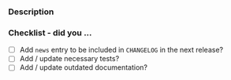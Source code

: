 <!-- Hello! Thanks for submitting a PR! To help make things go a bit more
     smoothly we would appreciate it if you follow this template. -->

### Description

<!-- Good things to put here include:
       - reasons for the change (please link any relevant issues!),
       - any noteworthy (or hacky) choices to be aware of,
       - or what the problem resolved here looked like. -->

### Checklist - did you ...

<!-- If any of the following items aren't relevant for your contribution
     please still tick them so we know you've gone through the checklist. -->

- [ ] Add `news` entry to be included in `CHANGELOG` in the next release?
     <!-- All "significant" changes should get an entry:
            - user-facing changes
            - new feature implementation
            - major/long outstanding bugfix
            - code deprecation -->
- [ ] Add / update necessary tests?
- [ ] Add / update outdated documentation?

<!-- Just as a reminder, everyone in all conda org spaces (including PRs)
     must follow the Conda Org Code of Conduct (link below).

     Finally, once again thanks for your time and effort. If you have any
     feedback in regards to your experience contributing here, please
     let us know!

     Helpful links:
       - Conda Org COC:
       - Contributing docs: https://github.com/conda/conda/blob/master/CONTRIBUTING.md -->
